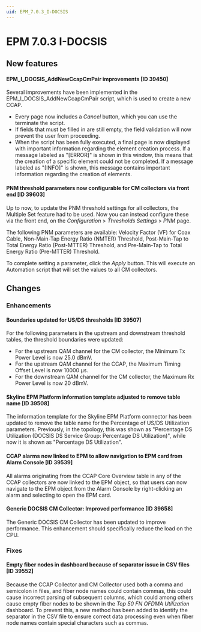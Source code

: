 ```yaml
---
uid: EPM_7.0.3_I-DOCSIS
---
```


# EPM 7.0.3 I-DOCSIS

## New features

#### EPM_I_DOCSIS_AddNewCcapCmPair improvements [ID 39450]

Several improvements have been implemented in the EPM_I_DOCSIS_AddNewCcapCmPair script, which is used to create a new CCAP.

- Every page now includes a *Cancel* button, which you can use the terminate the script.
- If fields that must be filled in are still empty, the field validation will now prevent the user from proceeding.
- When the script has been fully executed, a final page is now displayed with important information regarding the element creation process. If a message labeled as "[ERROR]" is shown in this window, this means that the creation of a specific element could not be completed. If a message labeled as "[INFO]" is shown, this message contains important information regarding the creation of elements.

#### PNM threshold parameters now configurable for CM collectors via front end [ID 39603]

Up to now, to update the PNM threshold settings for all collectors, the Multiple Set feature had to be used. Now you can instead configure these via the front end, on the *Configuration* > *Thresholds Settings* > *PNM* page.

The following PNM parameters are available: Velocity Factor (VF) for Coax Cable, Non-Main-Tap Energy Ratio (NMTER) Threshold, Post-Main-Tap to Total Energy Ratio (Post-MTTER) Threshold, and Pre-Main-Tap to Total Energy Ratio (Pre-MTTER) Threshold.

To complete setting a parameter, click the *Apply* button. This will execute an Automation script that will set the values to all CM collectors.

## Changes

### Enhancements

#### Boundaries updated for US/DS thresholds [ID 39507]

For the following parameters in the upstream and downstream threshold tables, the threshold boundaries were updated:

- For the upstream QAM channel for the CM collector, the Minimum Tx Power Level is now 25.0 dBmV.
- For the upstream QAM channel for the CCAP, the Maximum Timing Offset Level is now 10000 µs.
- For the downstream QAM channel for the CM collector, the Maximum Rx Power Level is now 20 dBmV.

#### Skyline EPM Platform information template adjusted to remove table name [ID 39508]

​The information template for the Skyline EPM Platform connector has been updated to remove the table name for the Percentage of US/DS Utilization parameters. Previously, in the topology, this was shown as "Percentage DS Utilization (DOCSIS DS Service Group: Percentage DS Utilization)", while now it is shown as "Percentage DS Utilization".

#### CCAP alarms now linked to EPM to allow navigation to EPM card from Alarm Console [ID 39539]

All alarms originating from the CCAP Core Overview table in any of the CCAP collectors are now linked to the EPM object, so that users can now navigate to the EPM object from the Alarm Console by right-clicking an alarm and selecting to open the EPM card.

#### Generic DOCSIS CM Collector: Improved performance [ID 39658]

The Generic DOCSIS CM Collector has been updated to improve performance. This enhancement should specifically reduce the load on the CPU.

### Fixes

#### Empty fiber nodes in dashboard because of separator issue in CSV files [ID 39552]

Because the CCAP Collector and CM Collector used both a comma and semicolon in files, and fiber node names could contain commas, this could cause incorrect parsing of subsequent columns, which could among others cause empty fiber nodes to be shown in the *Top 50 FN OFDMA Utilization* dashboard. To prevent this, a new method has been added to identify the separator in the CSV file to ensure correct data processing even when fiber node names contain special characters such as commas.
